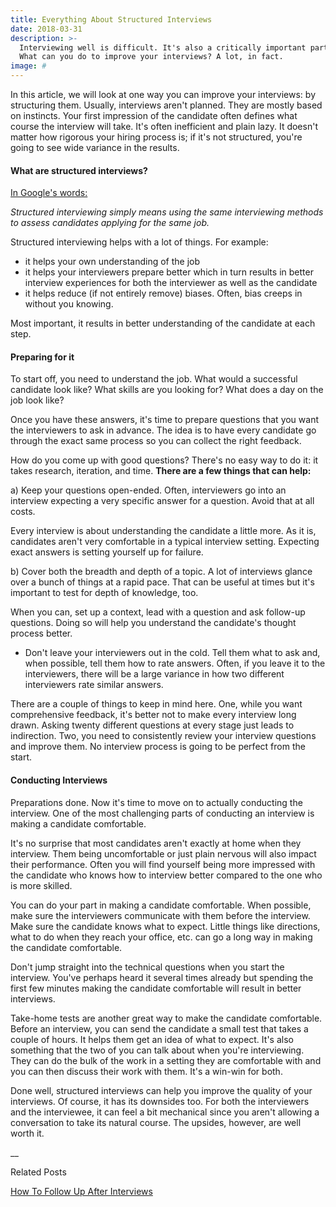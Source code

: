 ```yaml
---
title: Everything About Structured Interviews
date: 2018-03-31
description: >-
  Interviewing well is difficult. It's also a critically important part of your hiring process. A poor interviewing process directly results in substandard hires.
  What can you do to improve your interviews? A lot, in fact.
image: #
---
```

In this article, we will look at one way you can improve your interviews: by structuring them. Usually, interviews aren't planned. They are mostly based on instincts. Your first impression of the candidate often defines what course the interview will take. It's often inefficient and plain lazy. It doesn't matter how rigorous your hiring process is; if it's not structured, you're going to see wide variance in the results.

#### What are structured interviews?
[In Google's words:](https://rework.withgoogle.com/guides/hiring-use-structured-interviewing/steps/introduction/) 
    
   _Structured interviewing simply means using the same interviewing methods to assess candidates applying for the same job._

Structured interviewing helps with a lot of things. For example:  

 * it helps your own understanding of the job
 * it helps your interviewers prepare better which in turn results in better interview experiences for both the interviewer as well as the candidate
 * it helps reduce (if not entirely remove) biases. Often, bias creeps in without you knowing.

Most important, it results in better understanding of the candidate at each step.

#### Preparing for it
To start off, you need to understand the job. What would a successful candidate look like? What skills are you looking for? What does a day on the job look like?

Once you have these answers, it's time to prepare questions that you want the interviewers to ask in advance. The idea is to have every candidate go through the exact same process so you can collect the right feedback.

How do you come up with good questions? There's no easy way to do it: it takes research, iteration, and time. **There are a few things that can help:**

a) Keep your questions open-ended. Often, interviewers go into an interview expecting a very specific answer for a question. Avoid that at all costs.

Every interview is about understanding the candidate a little more. As it is, candidates aren't very comfortable in a typical interview setting. Expecting exact answers is setting yourself up for failure.

b) Cover both the breadth and depth of a topic. A lot of interviews glance over a bunch of things at a rapid pace. That can be useful at times but it's important to test for depth of knowledge, too.

When you can, set up a context, lead with a question and ask follow-up questions. Doing so will help you understand the candidate's thought process better.

* Don't leave your interviewers out in the cold. Tell them what to ask and, when possible, tell them how to rate answers. Often, if you leave it to the interviewers, there will be a large variance in how two different interviewers rate similar answers.

There are a couple of things to keep in mind here. One, while you want comprehensive feedback, it's better not to make every interview long drawn. Asking twenty different questions at every stage just leads to indirection. Two, you need to consistently review your interview questions and improve them. No interview process is going to be perfect from the start.

#### Conducting Interviews
Preparations done. Now it's time to move on to actually conducting the interview. One of the most challenging parts of conducting an interview is making a candidate comfortable.

It's no surprise that most candidates aren't exactly at home when they interview. Them being uncomfortable or just plain nervous will also impact their performance. Often you will find yourself being more impressed with the candidate who knows how to interview better compared to the one who is more skilled.

You can do your part in making a candidate comfortable. When possible, make sure the interviewers communicate with them before the interview. Make sure the candidate knows what to expect. Little things like directions, what to do when they reach your office, etc. can go a long way in making the candidate comfortable.

Don't jump straight into the technical questions when you start the interview. You've perhaps heard it several times already but spending the first few minutes making the candidate comfortable will result in better interviews.

Take-home tests are another great way to make the candidate comfortable. Before an interview, you can send the candidate a small test that takes a couple of hours. It helps them get an idea of what to expect. It's also something that the two of you can talk about when you're interviewing. They can do the bulk of the work in a setting they are comfortable with and you can then discuss their work with them. It's a win-win for both.

Done well, structured interviews can help you improve the quality of your interviews. Of course, it has its downsides too. For both the interviewers and the interviewee, it can feel a bit mechanical since you aren't allowing a conversation to take its natural course. The upsides, however, are well worth it.

__

Related Posts

[How To Follow Up After Interviews](/resources/interviewing/how-to-follow-up-after-interviews)